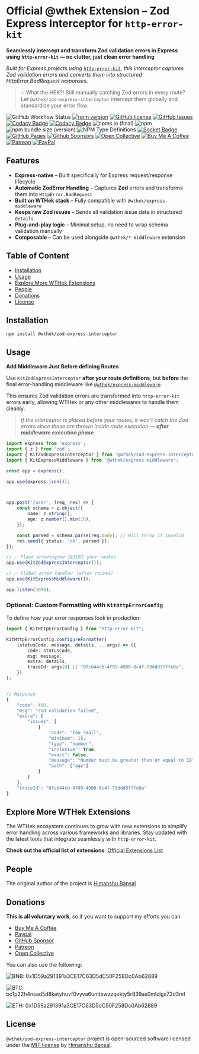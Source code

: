 # Official @wthek Extension – Zod Express Interceptor for `http-error-kit`

**Seamlessly intercept and transform Zod validation errors in Express using `http-error-kit` — no clutter, just clean error handling**

_Built for Express projects using [`http-error-kit`][http-error-kit], this interceptor captures Zod validation errors and converts them into structured HttpError.BadRequest responses._

> 💡 What the HEK?! Still manually catching Zod errors in every route? Let `@wthek/zod-express-interceptor` intercept them globally and standardize your error flow.

![GitHub Workflow Status](https://img.shields.io/github/actions/workflow/status/skillnter/wthek-zod-express-interceptor/main.yml)
[![npm version](https://img.shields.io/npm/v/%40wthek%2Fzod-express-interceptor?color=brightgreen)](https://www.npmjs.com/package/@wthek/zod-express-interceptor)
[![GitHub license](https://img.shields.io/github/license/skillnter/wthek-zod-express-interceptor?color=brightgreen)](LICENSE)
[![GitHub Issues](https://img.shields.io/github/issues/Skillnter/wthek-zod-express-interceptor)](https://github.com/Skillnter/wthek-zod-express-interceptor/issues)
[![Codacy Badge](https://app.codacy.com/project/badge/Coverage/81ed9450fcc0416aa32973457a220193)](https://app.codacy.com/gh/Skillnter/wthek-zod-express-interceptor/dashboard?utm_source=gh&utm_medium=referral&utm_content=&utm_campaign=Badge_coverage)
[![Codacy Badge](https://app.codacy.com/project/badge/Grade/81ed9450fcc0416aa32973457a220193)](https://app.codacy.com/gh/Skillnter/wthek-zod-express-interceptor/dashboard?utm_source=gh&utm_medium=referral&utm_content=&utm_campaign=Badge_grade)
![npms.io (final)](https://img.shields.io/npms-io/maintenance-score/%40wthek/zod-express-interceptor?color=brightgreen)
![npm](https://img.shields.io/npm/dy/%40wthek%2Fzod-express-interceptor)
![npm bundle size (version)](https://img.shields.io/bundlephobia/minzip/%40wthek%2Fzod-express-interceptor/1.0.1)
![NPM Type Definitions](https://img.shields.io/npm/types/%40wthek%2Fzod-express-interceptor)
[![Socket Badge](https://socket.dev/api/badge/npm/package/@wthek/zod-express-interceptor/1.0.1)](https://socket.dev/npm/package/@wthek/zod-express-interceptor/overview/1.0.1)
[![GitHub Pages](https://img.shields.io/badge/GitHub%20Pages-121013?logo=github&logoColor=white)](https://skillnter.github.io/wthek-zod-express-interceptor/)
[![Github Sponsors](https://img.shields.io/badge/GitHub%20Sponsors-30363D?&logo=GitHub-Sponsors&logoColor=EA4AAA)](https://github.com/sponsors/Skillnter)
[![Open Collective](https://img.shields.io/badge/Open%20Collective-3385FF?logo=open-collective&logoColor=white)](https://opencollective.com/skillnter)
[![Buy Me A Coffee](https://img.shields.io/badge/Buy%20Me%20a%20Coffee-ffdd00?&logo=buy-me-a-coffee&logoColor=black)](https://www.buymeacoffee.com/skillnter)
[![Patreon](https://img.shields.io/badge/Patreon-F96854?logo=patreon&logoColor=white)](https://www.patreon.com/skillnter)
[![PayPal](https://img.shields.io/badge/PayPal-003087?logo=paypal&logoColor=fff)](https://www.paypal.me/skillnte)

## Features

-   **Express-native** – Built specifically for Express request/response lifecycle
-   **Automatic ZodError Handling** – Captures **Zod** errors and transforms them into `HttpError.BadRequest`
-   **Built on WTHek stack** – Fully compatible with `@wthek/express-middleware`
-   **Keeps raw Zod issues** – Sends all validation issue data in structured `details`
-   **Plug-and-play logic** – Minimal setup, no need to wrap schema validation manually
-   **Composable** – Can be used alongside `@wthek/*-middleware` extension

## Table of Content

-   [Installation](#installation)
-   [Usage](#usage)
-   [Explore More WTHek Extensions](#explore-more-wthek-extensions)
-   [People](#people)
-   [Donations](#donations)
-   [License](#license)

## Installation

```console
npm install @wthek/zod-express-interceptor
```

## Usage

**Add Middleware Just Before defining Routes**

Use `KitZodExpressInterceptor` **after your route definitions**, but **before** the final error-handling middleware like [`@wthek/express-middleware`][@wthek/express-middleware].

This ensures Zod validation errors are transformed into `http-error-kit` errors early, allowing WTHek or any other middlewares to handle them cleanly.

> _If the interceptor is placed before your routes, it won't catch the Zod errors since those are thrown inside route execution — **after middleware execution phase**._

```Typescript
import express from 'express';
import { z } from 'zod';
import { KitZodExpressInterceptor } from '@wthek/zod-express-interceptor';
import { KitExpressMiddleware } from '@wthek/express-middleware';

const app = express();

app.use(express.json());



app.post('/user', (req, res) => {
    const schema = z.object({
        name: z.string(),
        age: z.number().min(18),
    });

    const parsed = schema.parse(req.body); // Will throw if invalid
    res.send({ status: 'ok', parsed });
});

// ✅ Place interceptor BEFORE your routes
app.use(KitZodExpressInterceptor());

// ✅ Global error handler (after routes)
app.use(KitExpressMiddleware());

app.listen(3000);
```

### Optional: Custom Formatting with `KitHttpErrorConfig`

To define how your error responses look in production:

```Typescript
import { KitHttpErrorConfig } from "http-error-kit";

KitHttpErrorConfig.configureFormatter(
    (statusCode, message, details, ...args) => ({
        code: statusCode,
        msg: message,
        extra: details,
        traceId: args[0] || "0fcb44cb-4f09-4900-8c4f-73ddd37ffe0a",
    })
);


// Response
{
    "code": 400,
    "msg": "Zod validation failed",
    "extra": {
        "issues": [
            {
                "code": "too_small",
                "minimum": 18,
                "type": "number",
                "inclusive": true,
                "exact": false,
                "message": "Number must be greater than or equal to 18",
                "path": ["age"]
            }
        ]
    },
    "traceId": "0fcb44cb-4f09-4900-8c4f-73ddd37ffe0a"
}

```

## Explore More WTHek Extensions

The WTHek ecosystem continues to grow with new extensions to simplify error handling across various frameworks and libraries. Stay updated with the latest tools that integrate seamlessly with `http-error-kit`.

**Check out the official list of extensions**: [Official Extensions List](https://github.com/Skillnter/http-error-kit/wiki/Official-Extensions-List)

## People

The original author of the project is [Himanshu Bansal][skillnter]

## Donations

**This is all voluntary work**, so if you want to support my efforts you can

-   [Buy Me A Coffee](https://www.buymeacoffee.com/skillnter)
-   [Paypal](https://www.paypal.me/skillnte)
-   [GitHub Sponsor](https://github.com/sponsors/Skillnter)
-   [Patreon](https://www.patreon.com/skillnter)
-   [Open Collective](https://opencollective.com/skillnter)

You can also use the following:

![BNB: 0x1D59a291391a3CE17C63D5dC50F258Dc0Ab62889](https://img.shields.io/badge/BNB-0x1D59a291391a3CE17C63D5dC50F258Dc0Ab62889-brightgreen)

![BTC: bc1p22h4nsad5d8ketyhuvf0vyva6unttxwzzqvkty5r839as0mlclgs72d3mf](https://img.shields.io/badge/BTC-bc1p22h4nsad5d8ketyhuvf0vyva6unttxwzzqvkty5r839as0mlclgs72d3mf-brightgreen)

![ETH: 0x1D59a291391a3CE17C63D5dC50F258Dc0Ab62889](https://img.shields.io/badge/ETH-0x1D59a291391a3CE17C63D5dC50F258Dc0Ab62889-brightgreen)

## License

`@wthek/zod-express-interceptor` project is open-sourced software licensed under the [MIT license](LICENSE) by [Himanshu Bansal][skillnter].

[skillnter]: https://github.com/Skillnter/
[http-error-kit]: https://www.npmjs.com/package/http-error-kit
[@wthek/express-middleware]: https://www.npmjs.com/package/@wthek/express-middleware
